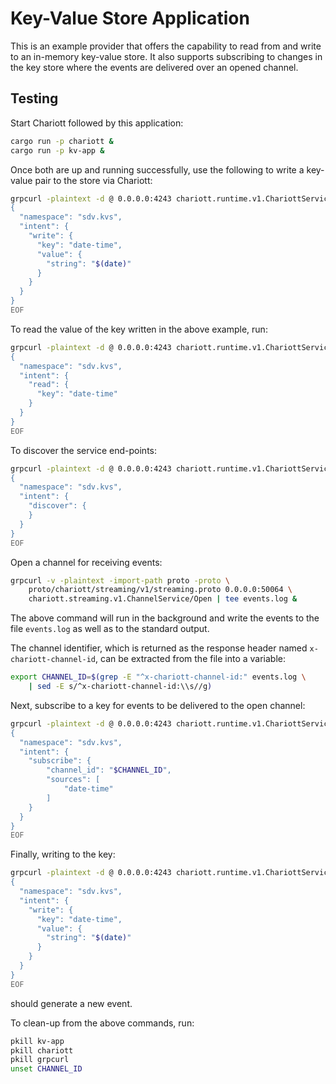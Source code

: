 # Key-Value Store Application

This is an example provider that offers the capability to read from
and write to an in-memory key-value store. It also supports subscribing to
changes in the key store where the events are delivered over an opened
channel.

## Testing

Start Chariott followed by this application:

```bash
cargo run -p chariott &
cargo run -p kv-app &
```

Once both are up and running successfully, use the following to write a
key-value pair to the store via Chariott:

```bash
grpcurl -plaintext -d @ 0.0.0.0:4243 chariott.runtime.v1.ChariottService/Fulfill <<EOF
{
  "namespace": "sdv.kvs",
  "intent": {
    "write": {
      "key": "date-time",
      "value": {
        "string": "$(date)"
      }
    }
  }
}
EOF
```

To read the value of the key written in the above example, run:

```bash
grpcurl -plaintext -d @ 0.0.0.0:4243 chariott.runtime.v1.ChariottService/Fulfill <<EOF
{
  "namespace": "sdv.kvs",
  "intent": {
    "read": {
      "key": "date-time"
    }
  }
}
EOF
```

To discover the service end-points:

```bash
grpcurl -plaintext -d @ 0.0.0.0:4243 chariott.runtime.v1.ChariottService/Fulfill <<EOF
{
  "namespace": "sdv.kvs",
  "intent": {
    "discover": {
    }
  }
}
EOF
```

Open a channel for receiving events:

```bash
grpcurl -v -plaintext -import-path proto -proto \
    proto/chariott/streaming/v1/streaming.proto 0.0.0.0:50064 \
    chariott.streaming.v1.ChannelService/Open | tee events.log &
```

The above command will run in the background and write the events to the file
`events.log` as well as to the standard output.

The channel identifier, which is returned as the response header named
`x-chariott-channel-id`, can be extracted from the file into a variable:

```bash
export CHANNEL_ID=$(grep -E "^x-chariott-channel-id:" events.log \
    | sed -E s/^x-chariott-channel-id:\\s//g)
```

Next, subscribe to a key for events to be delivered to the open channel:

```bash
grpcurl -plaintext -d @ 0.0.0.0:4243 chariott.runtime.v1.ChariottService/Fulfill <<EOF
{
  "namespace": "sdv.kvs",
  "intent": {
    "subscribe": {
        "channel_id": "$CHANNEL_ID",
        "sources": [
            "date-time"
        ]
    }
  }
}
EOF
```

Finally, writing to the key:

```bash
grpcurl -plaintext -d @ 0.0.0.0:4243 chariott.runtime.v1.ChariottService/Fulfill <<EOF
{
  "namespace": "sdv.kvs",
  "intent": {
    "write": {
      "key": "date-time",
      "value": {
        "string": "$(date)"
      }
    }
  }
}
EOF
```

should generate a new event.

To clean-up from the above commands, run:

```bash
pkill kv-app
pkill chariott
pkill grpcurl
unset CHANNEL_ID
```
